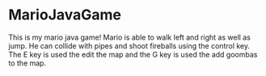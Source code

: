 # MarioJavaGame
This is my mario java game! Mario is able to walk left and right as well as jump. He can collide with pipes and shoot fireballs using the control key. The E key is used the edit the map and the G key is used the add goombas to the map. 
